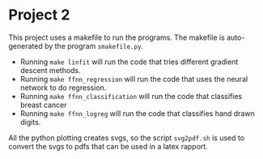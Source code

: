 # Project 2

This project uses a makefile to run the programs. The makefile is auto-generated by the program `smakefile.py`.
* Running `make linfit` will run the code that tries different gradient descent methods.
* Running `make ffnn_regression` will run the code that uses the neural network to do regression.
* Running `make ffnn_classification` will run the code that classifies breast cancer
* Running `make ffnn_logreg` will run the code that classifies hand drawn digits.

All the python plotting creates svgs, so the script `svg2pdf.sh` is used to convert the svgs to pdfs that can be used in a latex rapport.
